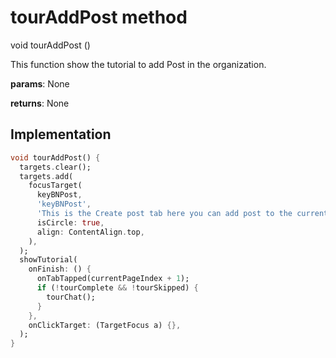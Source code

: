 


# tourAddPost method








void tourAddPost
()





<p>This function show the tutorial to add Post in the organization.</p>
<p><strong>params</strong>:
  None</p>
<p><strong>returns</strong>:
  None</p>



## Implementation

```dart
void tourAddPost() {
  targets.clear();
  targets.add(
    focusTarget(
      keyBNPost,
      'keyBNPost',
      'This is the Create post tab here you can add post to the current selected organization',
      isCircle: true,
      align: ContentAlign.top,
    ),
  );
  showTutorial(
    onFinish: () {
      onTabTapped(currentPageIndex + 1);
      if (!tourComplete && !tourSkipped) {
        tourChat();
      }
    },
    onClickTarget: (TargetFocus a) {},
  );
}
```







